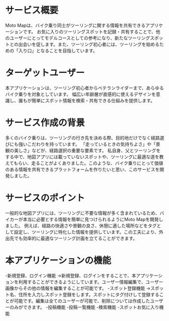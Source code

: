 # サービス概要
Moto Mapは、バイク乗り同士がツーリングに関する情報を共有できるアプリケーションです。
お気に入りのツーリングスポットを記録・共有することで、他のユーザーにとってモデルコースとしての参考になり、新たなツーリングスポットとの出会いを促します。また、ツーリング初心者には、ツーリングを始めるための「入り口」となることを目指しています。

# ターゲットユーザー
本アプリケーションは、ツーリング初心者からベテランライダーまで、あらゆるバイク乗りを対象としています。
幅広い年齢層が直感的に使えるデザインを意識し、誰もが簡単にスポット情報を検索・共有できる仕組みを提供します。

# サービス作成の背景
多くのバイク乗りは、ツーリングの行き先を決める際、目的地だけでなく経路選びにも強いこだわりを持っています。
「走っているときの気持ちよさ」や「景観の美しさ」などが、経路選択の重要な要素です。
私自身、父とツーリングをする中で、地図アプリには載っていないスポットや、ツーリングに最適な道を教えてもらい、走ることがよくありました。このような、バイク乗りにとって価値のある情報を共有できるプラットフォームを作りたいと思い、このサービスを開発しました。

# サービスのポイント
一般的な地図アプリには、ツーリングに不要な情報が多く含まれているため、バイカーが本当に必要とする情報を簡単に見つけられるようにMoto Mapを開発しました。
例えば、経路の快適さや景観の良さ、休憩に適した場所などをタグとして設定し、ツーリングに特化した情報を提供しています。この工夫により、外出先でも効率的に最適なツーリング計画を立てることができます。

# 本アプリケーションの機能
-新規登録、ログイン機能
 →新規登録、ログインをすることで、本アプリケーションを利用することができるようにしています。ユーザー情報編集で、ユーザー画像からその他の情報を編集することが可能です。
-スポット登録機能
→スポット名、住所を入力しスポット登録をします。スポットにタグ付けして登録することが可能です。編集は全てのユーザーが可能で、削除については作成したユーザーのみができます。
-投稿機能
-投稿一覧機能
-検索機能
-スポットお気に入り機能